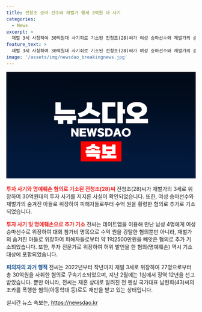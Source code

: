 ```yaml
---
title: 전청조 승마 선수와 재벌가 행세 3억원 대 사기
categories:
  - News
excerpt: >
  재벌 3세 사칭하여 30억원대 사기죄로 기소된 전청조(28)씨가 여성 승마선수와 재벌가의 숨은 아들 등 가장을 사칭하며 피해자로부터 수억원을 뜯은 혐의로 추가 기소됐다. 데이트앱을 통해 만난 남성 4명에게 2억3300만원을 뜯고, 재벌가의 숨은 아들인 척하여 1억2500만원을 피해자 3명으로부터 가로챈 혐의도 있다. 또한 유튜버를 사칭하여 명예를 훼손한 혐의도 추가되었다. 전씨는 현재 1심에서 징역 12년을 선고받고 있으며, 재판 중에도 추가 혐의로 기소되고 있다. (150자)
feature_text: >
  재벌 3세 사칭하여 30억원대 사기죄로 기소된 전청조(28)씨가 여성 승마선수와 재벌가의 숨은 아들 등 가장을 사칭하며 피해자로부터 수억원을 뜯은 혐의로 추가 기소됐다. 데이트앱을 통해 만난 남성 4명에게 2억3300만원을 뜯고, 재벌가의 숨은 아들인 척하여 1억2500만원을 피해자 3명으로부터 가로챈 혐의도 있다. 또한 유튜버를 사칭하여 명예를 훼손한 혐의도 추가되었다. 전씨는 현재 1심에서 징역 12년을 선고받고 있으며, 재판 중에도 추가 혐의로 기소되고 있다. (150자)
image: '/assets/img/newsdao_breakingnews.jpg'
---
```


<p><img src="/assets/img/newsdao_breakingnews.jpg" alt="flaretime 속보" /></p>

<p><b><span style="color: #ee2323;">투자 사기와 명예훼손 혐의로 기소된 전청조(28)씨</span></b>
전청조(28)씨가 재벌가의 3세로 위장하여 30억원대의 투자 사기를 저지른 사실이 확인되었습니다. 또한, 여성 승마선수와 재벌가의 숨겨진 아들로 위장하여 피해자들로부터 수억 원을 횡령한 혐의로 추가로 기소되었습니다.</p>

<p><b><span style="color: #ee2323;">투자 사기 및 명예훼손으로 추가 기소</span></b>
전씨는 데이트앱을 이용해 만난 남성 4명에게 여성 승마선수로 위장하여 대회 참가비 명목으로 수억 원을 강탈한 혐의뿐만 아니라, 재벌가의 숨겨진 아들로 위장하여 피해자들로부터 약 1억2500만원을 빼앗은 혐의로 추가 기소되었습니다. 또한, 투자 전문가로 위장하여 허위 발언을 한 혐의(명예훼손) 역시 기소 대상에 포함되었습니다.</p>

<p><b><span style="color: #1a5490;">피의자의 과거 행적</span></b>
전씨는 2022년부터 작년까지 재벌 3세로 위장하여 27명으로부터 총 30억원을 사취한 혐의로 구속기소되었으며, 지난 2월에는 1심에서 징역 12년을 선고받았습니다. 뿐만 아니라, 전씨는 재혼 상대로 알려진 전 펜싱 국가대표 남현희(43)씨의 조카를 폭행한 혐의(아동학대 등)로도 재판을 받고 있는 상태입니다.</p>
실시간 뉴스 속보는, <a href="https://newsdao.kr" rel="dofollow">https://newsdao.kr</a>


